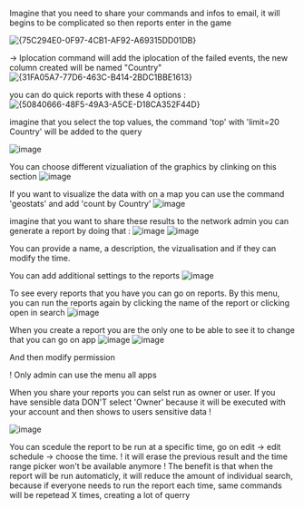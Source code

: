 Imagine that you need to share your commands and infos to email, it will begins to be complicated so then reports enter in the game

![{75C294E0-0F97-4CB1-AF92-A69315DD01DB}](https://github.com/user-attachments/assets/0602511e-f755-4175-a0bd-7f341ca5df10)

-> Iplocation command will add the iplocation of the failed events, the new column created will be named "Country"
![{31FA05A7-77D6-463C-B414-2BDC1BBE1613}](https://github.com/user-attachments/assets/7d5d9127-1891-4405-965c-df3d2f1d57ea)

you can do quick reports with these 4 options : 
![{50840666-48F5-49A3-A5CE-D18CA352F44D}](https://github.com/user-attachments/assets/c9ed5dd4-2e49-4470-9103-5b849f15b82f)

imagine that you select the top values, the command 'top' with 'limit=20 Country' will be added to the query 

![image](https://github.com/user-attachments/assets/b6f5d005-675f-43d1-8bf1-40103f8eb0ad)

You can choose different vizualiation of the graphics by clinking on this section 
![image](https://github.com/user-attachments/assets/ff22f1d0-1897-4024-a9f9-e7be59383d14)

If you want to visualize the data with on a map you can use the command 'geostats' and add 'count by Country'
![image](https://github.com/user-attachments/assets/2d797fff-91ff-4bce-9afb-0c590951220c)

imagine that you want to share these results to the network admin you can generate a report by doing that : 
![image](https://github.com/user-attachments/assets/8751165b-7051-40f9-8031-6410ab620323)
![image](https://github.com/user-attachments/assets/d0e3da31-c6cd-4212-9845-25e08814297a)

You can provide a name, a description, the vizualisation and if they can modify the time.

You can add additional settings to the reports 
![image](https://github.com/user-attachments/assets/dbe184d7-4b47-4aac-ab78-23a8ea689d5c)


To see every reports that you have you can go on reports. By this menu, you can run the reports again by clicking the name of the report or clicking open in search 
![image](https://github.com/user-attachments/assets/1c30e01b-3e10-46a2-b66b-232e1241efec)

When you create a report you are the only one to be able to see it to change that you can go on app
![image](https://github.com/user-attachments/assets/905e4e09-613b-4532-b6bb-6dc84b9fe36b)
![image](https://github.com/user-attachments/assets/9ca75daf-7671-4216-87fc-208b1a9209d7)

And then modify permission

! Only admin can use the menu all apps

When you share your reports you can selst run as owner or user. If you have sensible data DON'T select 'Owner' because it will be executed with your account and then shows to users sensitive data !

![image](https://github.com/user-attachments/assets/4701be44-5a54-4d2c-b054-7a83f1be736b)

You can scedule the report to be run at a specific time, go on edit -> edit schedule -> choose the time. 
! it will erase the previous result and the time range picker won't be available anymore ! 
The benefit is that when the report will be run automaticly, it will reduce the amount of individual search, because if everyone needs to run the report each time, same commands will be repetead X times, creating a lot of querry
